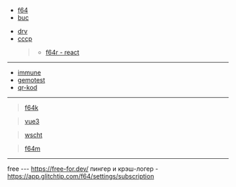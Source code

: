 - [f64](https://f64.glitch.me)
- [buc](https://buc.glitch.me)

* [drv](https://drv.glitch.me)
* [cccp](https://cccp.glitch.me)
  > - [f64r - react](https://f64r.glitch.me)

---

- [immune](https://immune.glitch.me)
- [gemotest](https://gemotest.glitch.me)
- [qr-kod](https://qr-kod.glitch.me)

---

> [f64k](https://f64k.glitch.me)

> [vue3](https://vue3.glitch.me)

> [wscht](https://wscht.glitch.me)

> [f64m](https://f64m.glitch.me)

---
free --- https://free-for.dev/
пингер и крэш-логер - https://app.glitchtip.com/f64/settings/subscription


